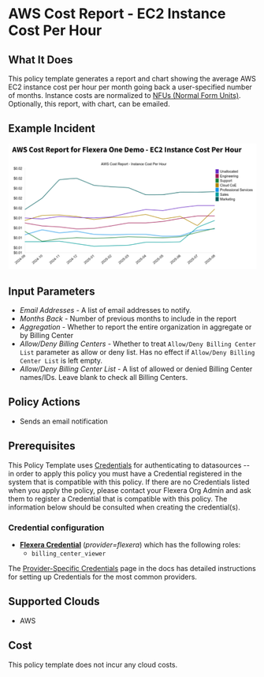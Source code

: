 # AWS Cost Report - EC2 Instance Cost Per Hour

## What It Does

This policy template generates a report and chart showing the average AWS EC2 instance cost per hour per month going back a user-specified number of months. Instance costs are normalized to [NFUs (Normal Form Units)](https://docs.aws.amazon.com/whitepapers/latest/cost-optimization-reservation-models/normalization-factor-for-dedicated-ec2-instances.html). Optionally, this report, with chart, can be emailed.

## Example Incident

![Example Incident](example.png "Example Incident")

## Input Parameters

- *Email Addresses* - A list of email addresses to notify.
- *Months Back* - Number of previous months to include in the report
- *Aggregation* - Whether to report the entire organization in aggregate or by Billing Center
- *Allow/Deny Billing Centers* - Whether to treat `Allow/Deny Billing Center List` parameter as allow or deny list. Has no effect if `Allow/Deny Billing Center List` is left empty.
- *Allow/Deny Billing Center List* - A list of allowed or denied Billing Center names/IDs. Leave blank to check all Billing Centers.

## Policy Actions

- Sends an email notification

## Prerequisites

This Policy Template uses [Credentials](https://docs.flexera.com/flexera/EN/Automation/ManagingCredentialsExternal.htm) for authenticating to datasources -- in order to apply this policy you must have a Credential registered in the system that is compatible with this policy. If there are no Credentials listed when you apply the policy, please contact your Flexera Org Admin and ask them to register a Credential that is compatible with this policy. The information below should be consulted when creating the credential(s).

### Credential configuration

- [**Flexera Credential**](https://docs.flexera.com/flexera/EN/Automation/ProviderCredentials.htm) (*provider=flexera*) which has the following roles:
  - `billing_center_viewer`

The [Provider-Specific Credentials](https://docs.flexera.com/flexera/EN/Automation/ProviderCredentials.htm) page in the docs has detailed instructions for setting up Credentials for the most common providers.

## Supported Clouds

- AWS

## Cost

This policy template does not incur any cloud costs.
